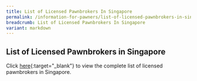 ```yaml
---
title: List of Licensed Pawnbrokers In Singapore
permalink: /information-for-pawners/list-of-licensed-pawnbrokers-in-singapore/
breadcrumb: List of Licensed Pawnbrokers In Singapore
variant: markdown
---
```

List of Licensed Pawnbrokers in Singapore
---
Click [here](/files/List_of_Pawnshop_as_at_1_October_2025.pdf){:target="_blank"} to view the complete list of licensed pawnbrokers in Singapore.
